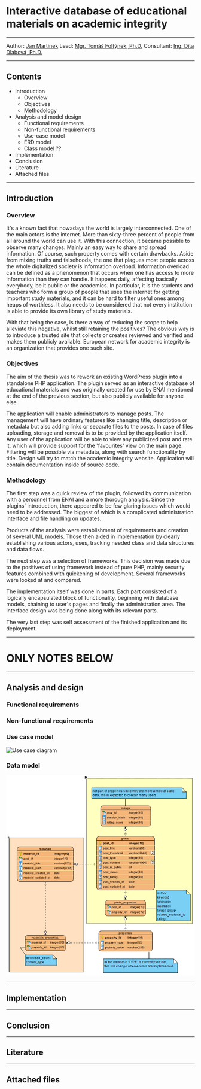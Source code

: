 # Interactive database of educational materials on academic integrity

---

Author: [Jan Martinek](https://is.muni.cz/auth/osoba/484967)
Lead: [Mgr. Tomáš Foltýnek, Ph.D.](https://is.muni.cz/auth/osoba/4374)
Consultant: [Ing. Dita Dlabová, Ph.D.](https://is.muni.cz/auth/osoba/didl)

---

## Contents
- Introduction
	- Overview
	- Objectives
	- Methodology
- Analysis and model design
	- Functional requirements
	- Non-functional requirements
	- Use-case model
	- ERD model
	- Class model ??
- Implementation
- Conclusion
- Literature
- Attached files

---

## Introduction

### Overview

It's a known fact that nowadays the world is largely interconnected. One of the main actors is the internet. More than sixty-three percent of people from all around the world can use it. With this connection, it became possible to observe many changes. Mainly an easy way to share and spread information. Of course, such property comes with certain drawbacks. Aside from mixing truths and falsehoods, the one that plagues most people across the whole digitalized society is information overload. Information overload can be defined as a phenomenon that occurs when one has access to more information than they can handle. It happens daily, affecting basically everybody, be it public or the academics. In particular, it is the students and teachers who form a group of people that uses the internet for getting important study materials, and it can be hard to filter useful ones among heaps of worthless. It also needs to be considered that not every institution is able to provide its own library of study materials.

With that being the case, is there a way of reducing the scope to help alleviate this negative, whilst still retaining the positives? The obvious way is to introduce a trusted site that collects or creates reviewed and verified and makes them publicly available. European network for academic integrity is an organization that provides one such site.

### Objectives

The aim of the thesis was to rework an existing WordPress plugin into a standalone PHP application. The plugin served as an interactive database of educational materials and was originally created for use by ENAI mentioned at the end of the previous section, but also publicly available for anyone else.

The application will enable administrators to manage posts. The management will have ordinary features like changing title, description or metadata but also adding links or separate files to the posts. In case of files uploading, storage and removal is to be provided by the application itself. Any user of the application will be able to view any publicized post and rate it, which will provide support for the 'favourites' view on the main page. Filtering will be possible via metadata, along with search functionality by title. Design will try to match the academic integrity website. Application will contain documentation inside of source code.

### Methodology

The first step was a quick review of the plugin, followed by communication with a personnel from ENAI and a more thorough analysis. Since the plugins' introduction, there appeared to be few glaring issues which would need to be addressed. The biggest of which is a complicated administration interface and file handling on updates.

Products of the analysis were establishment of requirements and creation of several UML models. Those then aided in implementation by clearly establishing various actors, uses, tracking needed class and data structures and data flows.

The next step was a selection of frameworks. This decision was made due to the positives of using framework instead of pure PHP, mainly security features combined with quickening of development. Several frameworks were looked at and compared.

The implementation itself was done in parts. Each part consisted of a logically encapsulated block of functionality, beginning with database models, chaining to user's pages and finally the administration area. The interface design was being done along with its relevant parts.

The very last step was self assessment of the finished application and its deployment. 

---

# ONLY NOTES BELOW

---

## Analysis and design

### Functional requirements

### Non-functional requirements

### Use case model

![Use case diagram](./use-case-diagram.png "Use case diagram")

### Data model

![ERD diagram](./erd-diagram.png "ERD diagram")

---

## Implementation

---

## Conclusion

---

## Literature

---

## Attached files
